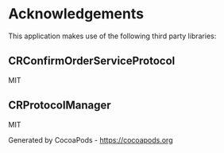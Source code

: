# Acknowledgements
This application makes use of the following third party libraries:

## CRConfirmOrderServiceProtocol

MIT


## CRProtocolManager

MIT

Generated by CocoaPods - https://cocoapods.org
